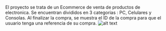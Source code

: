 El proyecto se trata de un Ecommerce de venta de productos de electronica. Se encuentran divididos en 3 categorias : PC, Celulares y Consolas. Al finalizar la compra, se muestra el ID de la compra para que el usuario tenga una referencia de su compra.
![alt text]()